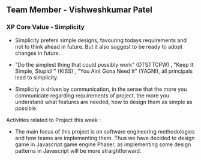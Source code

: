 ## Team Member - Vishweshkumar Patel

### XP Core Value - Simplicity

* Simplicity prefers simple designs, favouring todays requirements and not to think ahead in future. But it also suggest to be ready to adopt changes in future.  

* "Do the simplest thing that could possibly work" (DTSTTCPW) , "Keep It Simple, Stupid!’" (KISS) , "You Aint Gona Need It" (YAGNI), all principals lead to simplicity.

* Simplicity is driven by communication, in the sense that the more you communicate regarding requirements of project, the more you understand what features are needed, how to design them as simple as possible.

Activities related to Project this week :

* The main focus of this project is on software engineering methodologies and how teams are implementing them. Thus we have decided to design game in Javascript game engine Phaser, as implementing some design patterns in Javascript will be more straightforward.


